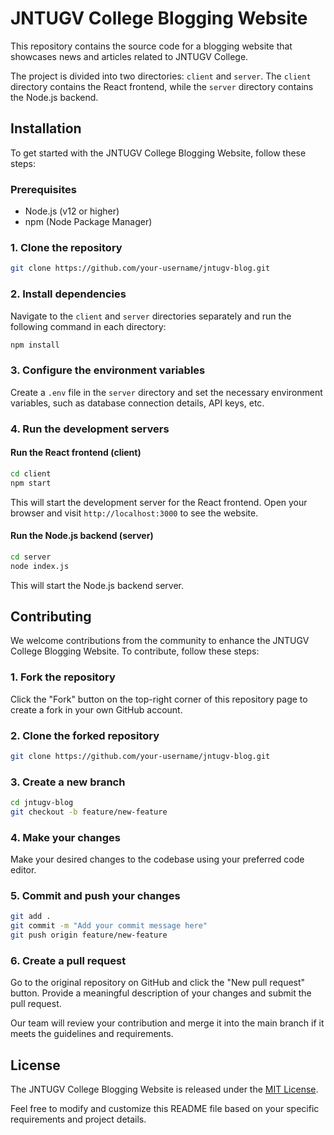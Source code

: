 # JNTUGV College Blogging Website

This repository contains the source code for a blogging website that showcases news and articles related to JNTUGV College.

The project is divided into two directories: `client` and `server`. The `client` directory contains the React frontend, while the `server` directory contains the Node.js backend.

## Installation

To get started with the JNTUGV College Blogging Website, follow these steps:

### Prerequisites

- Node.js (v12 or higher)
- npm (Node Package Manager)

### 1. Clone the repository

```bash
git clone https://github.com/your-username/jntugv-blog.git
```


### 2. Install dependencies

Navigate to the `client` and `server` directories separately and run the following command in each directory:

```bash
npm install
```

### 3. Configure the environment variables

Create a `.env` file in the `server` directory and set the necessary environment variables, such as database connection details, API keys, etc.

### 4. Run the development servers

#### Run the React frontend (client)

```bash 
cd client 
npm start 

```

This will start the development server for the React frontend. Open your browser and visit `http://localhost:3000` to see the website.

#### Run the Node.js backend (server)

```bash
cd server
node index.js
```

This will start the Node.js backend server.

## Contributing

We welcome contributions from the community to enhance the JNTUGV College Blogging Website. To contribute, follow these steps:

### 1. Fork the repository

Click the "Fork" button on the top-right corner of this repository page to create a fork in your own GitHub account.

### 2. Clone the forked repository

```bash
git clone https://github.com/your-username/jntugv-blog.git
```

### 3. Create a new branch

```bash
cd jntugv-blog
git checkout -b feature/new-feature
```

### 4. Make your changes

Make your desired changes to the codebase using your preferred code editor.

### 5. Commit and push your changes

```bash
git add .
git commit -m "Add your commit message here"
git push origin feature/new-feature
```


### 6. Create a pull request

Go to the original repository on GitHub and click the "New pull request" button. Provide a meaningful description of your changes and submit the pull request.

Our team will review your contribution and merge it into the main branch if it meets the guidelines and requirements.

## License

The JNTUGV College Blogging Website is released under the [MIT License](LICENSE).

Feel free to modify and customize this README file based on your specific requirements and project details.




